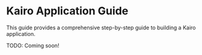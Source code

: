 # Kairo Application Guide

This guide provides a comprehensive step-by-step guide to building a Kairo application.

TODO: Coming soon!

